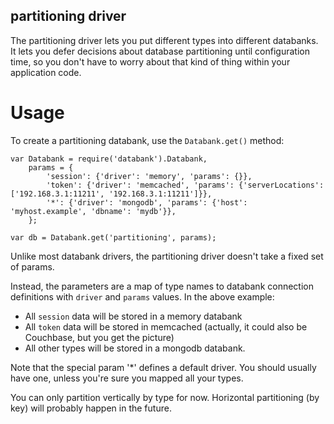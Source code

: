 partitioning driver
-------------------

The partitioning driver lets you put different types into different
databanks. It lets you defer decisions about database partitioning
until configuration time, so you don't have to worry about that kind
of thing within your application code.

Usage
=====

To create a partitioning databank, use the `Databank.get()` method:

    var Databank = require('databank').Databank,
        params = {
            'session': {'driver': 'memory', 'params': {}},
            'token': {'driver': 'memcached', 'params': {'serverLocations': ['192.168.3.1:11211', '192.168.3.1:11211']}},
            '*': {'driver': 'mongodb', 'params': {'host': 'myhost.example', 'dbname': 'mydb'}},
        };
    
    var db = Databank.get('partitioning', params);

Unlike most databank drivers, the partitioning driver doesn't take a fixed set of params.

Instead, the parameters are a map of type names to databank connection
definitions with `driver` and `params` values. In the above example:

* All `session` data will be stored in a memory databank
* All `token` data will be stored in memcached (actually, it could also be Couchbase, but you get the picture)
* All other types will be stored in a mongodb databank.

Note that the special param '*' defines a default driver. You should
usually have one, unless you're sure you mapped all your types.

You can only partition vertically by type for now. Horizontal
partitioning (by key) will probably happen in the future.

